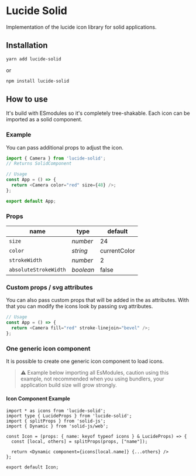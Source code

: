 # Lucide Solid

Implementation of the lucide icon library for solid applications.

## Installation

```sh
yarn add lucide-solid
```

or

```sh
npm install lucide-solid
```

## How to use

It's build with ESmodules so it's completely tree-shakable.
Each icon can be imported as a solid component.

### Example

You can pass additional props to adjust the icon.

```js
import { Camera } from 'lucide-solid';
// Returns SolidComponent

// Usage
const App = () => {
  return <Camera color="red" size={48} />;
};

export default App;
```

### Props

| name                  | type      | default      |
| --------------------- | --------- | ------------ |
| `size`                | *number*  | 24           |
| `color`               | *string*  | currentColor |
| `strokeWidth`         | *number*  | 2            |
| `absoluteStrokeWidth` | *boolean* | false        |

### Custom props / svg attributes

You can also pass custom props that will be added in the as attributes. With that you can modify the icons look by passing svg attributes.

```js
// Usage
const App = () => {
  return <Camera fill="red" stroke-linejoin="bevel" />;
};
```

### One generic icon component

It is possible to create one generic icon component to load icons.

> :warning: Example below importing all EsModules, caution using this example, not recommended when you using bundlers, your application build size will grow strongly.

#### Icon Component Example

```tsx
import * as icons from 'lucide-solid';
import type { LucideProps } from 'lucide-solid';
import { splitProps } from 'solid-js';
import { Dynamic } from 'solid-js/web';

const Icon = (props: { name: keyof typeof icons } & LucideProps) => {
  const [local, others] = splitProps(props, ["name"]);

  return <Dynamic component={icons[local.name]} {...others} />
};

export default Icon;
```
